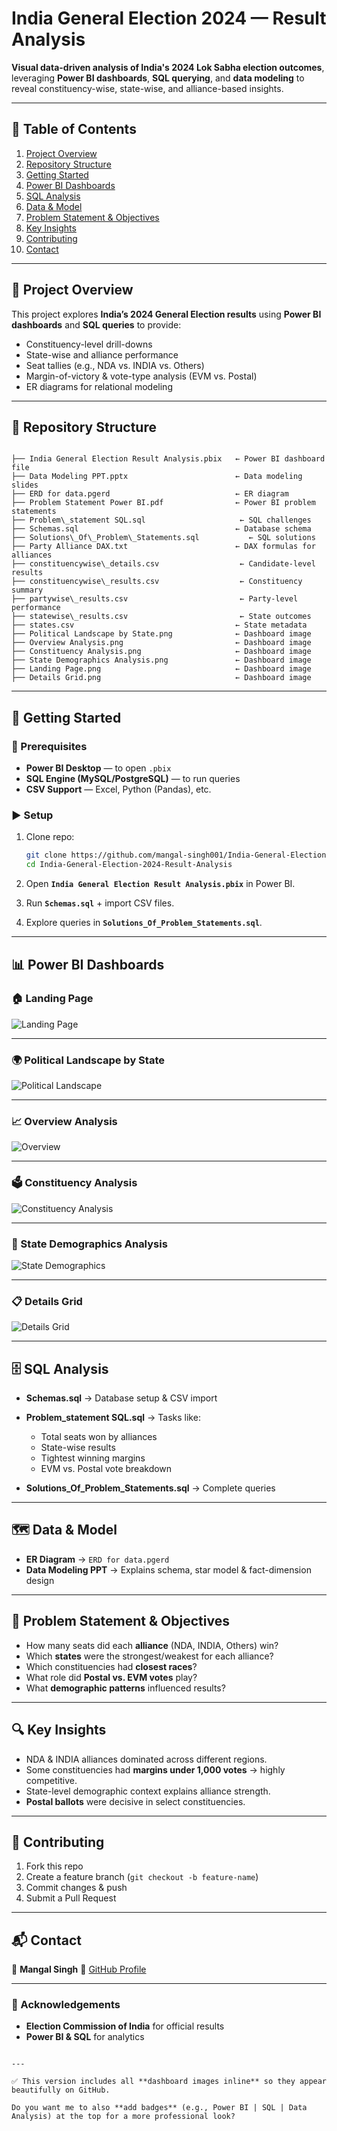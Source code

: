 # India General Election 2024 — Result Analysis

**Visual data-driven analysis of India's 2024 Lok Sabha election outcomes**, leveraging **Power BI dashboards**, **SQL querying**, and **data modeling** to reveal constituency-wise, state-wise, and alliance-based insights.

---

## 📑 Table of Contents

1. [Project Overview](#project-overview)  
2. [Repository Structure](#repository-structure)  
3. [Getting Started](#getting-started)  
4. [Power BI Dashboards](#power-bi-dashboards)  
5. [SQL Analysis](#sql-analysis)  
6. [Data & Model](#data--model)  
7. [Problem Statement & Objectives](#problem-statement--objectives)  
8. [Key Insights](#key-insights)  
9. [Contributing](#contributing)  
10. [Contact](#contact)  

---

## 📌 Project Overview

This project explores **India’s 2024 General Election results** using **Power BI dashboards** and **SQL queries** to provide:

- Constituency-level drill-downs  
- State-wise and alliance performance  
- Seat tallies (e.g., NDA vs. INDIA vs. Others)  
- Margin-of-victory & vote-type analysis (EVM vs. Postal)  
- ER diagrams for relational modeling  

---

## 📂 Repository Structure

```

├── India General Election Result Analysis.pbix   ← Power BI dashboard file
├── Data Modeling PPT.pptx                        ← Data modeling slides
├── ERD for data.pgerd                            ← ER diagram
├── Problem Statement Power BI.pdf                ← Power BI problem statements
├── Problem\_statement SQL.sql                     ← SQL challenges
├── Schemas.sql                                   ← Database schema
├── Solutions\_Of\_Problem\_Statements.sql           ← SQL solutions
├── Party Alliance DAX.txt                        ← DAX formulas for alliances
├── constituencywise\_details.csv                  ← Candidate-level results
├── constituencywise\_results.csv                  ← Constituency summary
├── partywise\_results.csv                         ← Party-level performance
├── statewise\_results.csv                         ← State outcomes
├── states.csv                                    ← State metadata
├── Political Landscape by State.png              ← Dashboard image
├── Overview Analysis.png                         ← Dashboard image
├── Constituency Analysis.png                     ← Dashboard image
├── State Demographics Analysis.png               ← Dashboard image
├── Landing Page.png                              ← Dashboard image
├── Details Grid.png                              ← Dashboard image

````

---

## 🚀 Getting Started

### 🔧 Prerequisites
- **Power BI Desktop** — to open `.pbix`  
- **SQL Engine (MySQL/PostgreSQL)** — to run queries  
- **CSV Support** — Excel, Python (Pandas), etc.  

### ▶️ Setup
1. Clone repo:
   ```bash
   git clone https://github.com/mangal-singh001/India-General-Election-2024-Result-Analysis.git
   cd India-General-Election-2024-Result-Analysis
   ````

2. Open **`India General Election Result Analysis.pbix`** in Power BI.
3. Run **`Schemas.sql`** + import CSV files.
4. Explore queries in **`Solutions_Of_Problem_Statements.sql`**.

---

## 📊 Power BI Dashboards

### 🏠 Landing Page

![Landing Page](./Landing%20Page.png)

---

### 🌍 Political Landscape by State

![Political Landscape](./Political%20Landscape%20by%20State.png)

---

### 📈 Overview Analysis

![Overview](./Overview%20Analysis.png)

---

### 🗳 Constituency Analysis

![Constituency Analysis](./Constituency%20Analysis.png)

---

### 👥 State Demographics Analysis

![State Demographics](./State%20Demographics%20Analysis.png)

---

### 📋 Details Grid

![Details Grid](./Details%20Grid.png)

---

## 🗄 SQL Analysis

* **Schemas.sql** → Database setup & CSV import
* **Problem\_statement SQL.sql** → Tasks like:

  * Total seats won by alliances
  * State-wise results
  * Tightest winning margins
  * EVM vs. Postal vote breakdown
* **Solutions\_Of\_Problem\_Statements.sql** → Complete queries

---

## 🗺 Data & Model

* **ER Diagram** → `ERD for data.pgerd`
* **Data Modeling PPT** → Explains schema, star model & fact-dimension design

---

## 🎯 Problem Statement & Objectives

* How many seats did each **alliance** (NDA, INDIA, Others) win?
* Which **states** were the strongest/weakest for each alliance?
* Which constituencies had **closest races**?
* What role did **Postal vs. EVM votes** play?
* What **demographic patterns** influenced results?

---

## 🔍 Key Insights

* NDA & INDIA alliances dominated across different regions.
* Some constituencies had **margins under 1,000 votes** → highly competitive.
* State-level demographic context explains alliance strength.
* **Postal ballots** were decisive in select constituencies.

---

## 🤝 Contributing

1. Fork this repo
2. Create a feature branch (`git checkout -b feature-name`)
3. Commit changes & push
4. Submit a Pull Request

---

## 📬 Contact

👤 **Mangal Singh**
📌 [GitHub Profile](https://github.com/mangal-singh001)

---

### 🙏 Acknowledgements

* **Election Commission of India** for official results
* **Power BI & SQL** for analytics

```

---

✅ This version includes all **dashboard images inline** so they appear beautifully on GitHub.  

Do you want me to also **add badges** (e.g., Power BI | SQL | Data Analysis) at the top for a more professional look?
```
